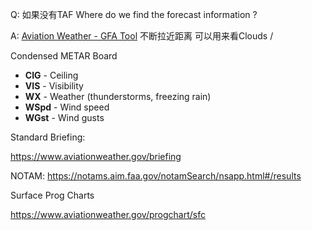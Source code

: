 Q: 如果没有TAF Where do we find the forecast information ? 

A: [Aviation Weather - GFA Tool](https://www.aviationweather.gov/gfa) 不断拉近距离 可以用来看Clouds / 



Condensed METAR Board

- **CIG** - Ceiling
- **VIS** - Visibility
- **WX** - Weather (thunderstorms, freezing rain)
- **WSpd** - Wind speed
- **WGst** - Wind gusts





Standard Briefing:

https://www.aviationweather.gov/briefing 



NOTAM: https://notams.aim.faa.gov/notamSearch/nsapp.html#/results 





Surface Prog Charts

https://www.aviationweather.gov/progchart/sfc

